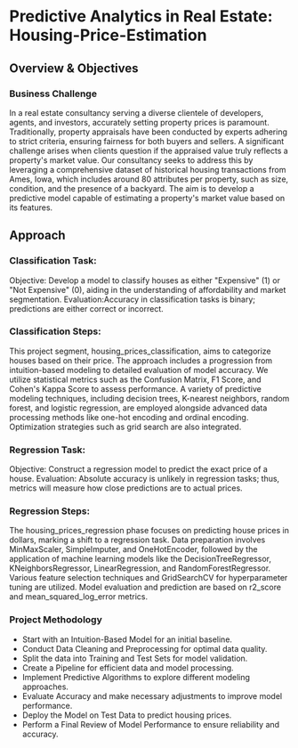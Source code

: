 # Predictive Analytics in Real Estate: Housing-Price-Estimation
## Overview & Objectives
### Business Challenge

In a real estate consultancy serving a diverse clientele of developers, agents, and investors, accurately setting property prices is paramount. Traditionally, property appraisals have been conducted by experts adhering to strict criteria, ensuring fairness for both buyers and sellers. A significant challenge arises when clients question if the appraised value truly reflects a property's market value. Our consultancy seeks to address this by leveraging a comprehensive dataset of historical housing transactions from Ames, Iowa, which includes around 80 attributes per property, such as size, condition, and the presence of a backyard. The aim is to develop a predictive model capable of estimating a property's market value based on its features.

## Approach
### Classification Task:
  Objective: Develop a model to classify houses as either "Expensive" (1) or "Not Expensive" (0), aiding in the understanding of affordability and market segmentation.
  Evaluation:Accuracy in classification tasks is binary; predictions are either correct or incorrect.

### Classification Steps:
This project segment, housing_prices_classification, aims to categorize houses based on their price. The approach includes a progression from intuition-based modeling to detailed evaluation of model accuracy. We utilize statistical metrics such as the Confusion Matrix, F1 Score, and Cohen's Kappa Score to assess performance. A variety of predictive modeling techniques, including decision trees, K-nearest neighbors, random forest, and logistic regression, are employed alongside advanced data processing methods like one-hot encoding and ordinal encoding. Optimization strategies such as grid search are also integrated.

### Regression Task:
Objective: Construct a regression model to predict the exact price of a house.
Evaluation: Absolute accuracy is unlikely in regression tasks; thus, metrics will measure how close predictions are to actual prices.

### Regression Steps:
The housing_prices_regression phase focuses on predicting house prices in dollars, marking a shift to a regression task. Data preparation involves MinMaxScaler, SimpleImputer, and OneHotEncoder, followed by the application of machine learning models like the DecisionTreeRegressor, KNeighborsRegressor, LinearRegression, and RandomForestRegressor. Various feature selection techniques and GridSearchCV for hyperparameter tuning are utilized. Model evaluation and prediction are based on r2_score and mean_squared_log_error metrics.

### Project Methodology

* Start with an Intuition-Based Model for an initial baseline.
* Conduct Data Cleaning and Preprocessing for optimal data quality.
* Split the data into Training and Test Sets for model validation.
* Create a Pipeline for efficient data and model processing.
* Implement Predictive Algorithms to explore different modeling approaches.
* Evaluate Accuracy and make necessary adjustments to improve model performance.
* Deploy the Model on Test Data to predict housing prices.
* Perform a Final Review of Model Performance to ensure reliability and accuracy.

